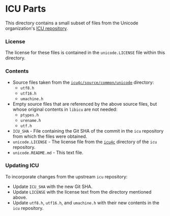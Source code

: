 # ICU Parts

This directory contains a small subset of files from the Unicode organization's [ICU repository](https://github.com/unicode-org/icu).

### License

The license for these files is contained in the `unicode.LICENSE` file within this directory.

### Contents

- Source files taken from the [`icu4c/source/common/unicode`](https://github.com/unicode-org/icu/tree/552b01f61127d30d6589aa4bf99468224979b661/icu4c/source/common/unicode) directory:
  - `utf8.h`
  - `utf16.h`
  - `umachine.h`
- Empty source files that are referenced by the above source files, but whose original contents in `libicu` are not needed:
  - `ptypes.h`
  - `urename.h`
  - `utf.h`
- `ICU_SHA` - File containing the Git SHA of the commit in the `icu` repository from which the files were obtained.
- `unicode.LICENSE` - The license file from the [`icu4c`](https://github.com/unicode-org/icu/tree/552b01f61127d30d6589aa4bf99468224979b661/icu4c) directory of the `icu` repository.
- `unicode.README.md` - This text file.

### Updating ICU

To incorporate changes from the upstream `icu` repository:

- Update `ICU_SHA` with the new Git SHA.
- Update `LICENSE` with the license text from the directory mentioned above.
- Update `utf8.h`, `utf16.h`, and `umachine.h` with their new contents in the `icu` repository.


